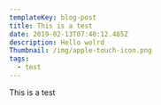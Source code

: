 ```yaml
---
templateKey: blog-post
title: This is a test
date: 2019-02-13T07:40:12.485Z
description: Hello wolrd
Thumbnail: /img/apple-touch-icon.png
tags:
  - test
---
```

This is a test
